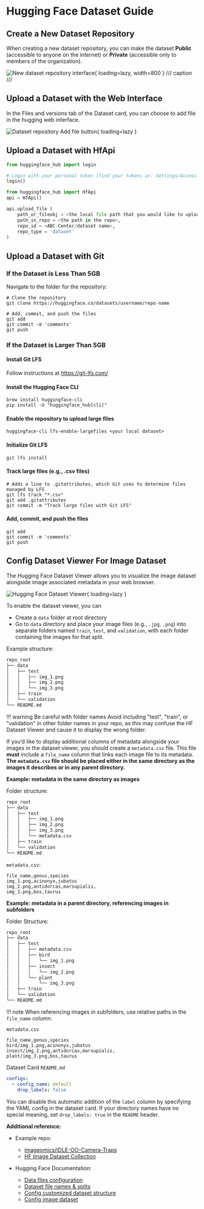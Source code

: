 # Hugging Face Dataset Guide

## Create a New Dataset Repository
When creating a new dataset repository, you can make the dataset **Public** (accessible to anyone on the internet) or **Private** (accessible only to members of the organization).

![New dataset repository interface](images/HF-dataset-upload/346972860-ed0feb0e-529b-4021-b44f-41ac96680bc3.png){ loading=lazy, width=800 }
/// caption
///

## Upload a Dataset with the Web Interface
In the Files and versions tab of the Dataset card, you can choose to add file in the hugging web interface.

![Dataset repository Add file button](images/HF-dataset-upload/346190430-9e6cef9b-18ef-4d4a-84c5-1a3f75ac9336.png){ loading=lazy }

## Upload a Dataset with HfApi
``` py linenums="1"
from huggingface_hub import login

# Login with your personal token (find your tokens at: Settings/Access Tokens)
login()

from huggingface_hub import HfApi
api = HfApi()

api.upload_file (
    path_or_fileobj = <the local file path that you would like to upload>,
    path_in_repo = <the path in the repo>,
    repo_id = <ABC-Center/dataset name>,
    repo_type = 'dataset'
)
```

## Upload a Dataset with Git
### If the Dataset is Less Than 5GB
Navigate to the folder for the repository:
```
# Clone the repository
git clone https://huggingface.co/datasets/username/repo-name

# Add, commit, and push the files
git add
git commit -m 'comments'
git push

```
### If the Dataset is Larger Than 5GB
#### Install Git LFS
Follow instructions at https://git-lfs.com/

#### Install the Hugging Face CLI
```
brew install huggingface-cli
pip install -U "huggingface_hub[cli]"
```

#### Enable the repository to upload large files
```
huggingface-cli lfs-enable-largefiles <your local dataset>
```

#### Initialize Git LFS
```
git lfs install
```

#### Track large files (e.g., .csv files)
```
# Adds a line to .gitattributes, which Git uses to determine files managed by LFS
git lfs track "*.csv"  
git add .gitattributes
git commit -m "Track large files with Git LFS"
```

#### Add, commit, and push the files
```
git add 
git commit -m 'comments'
git push
```
## Config Dataset Viewer For Image Dataset

The Hugging Face Dataset Viewer allows you to visualize the image dataset alongside image associated metadata in your web browser. 

![Hugging Face Dataset Viewer](images/HF-dataset-upload/hf_dataset_viewer.png){ loading=lazy }

To enable the dataset viewer, you can
- Create a `data` folder at root directory  
- Go to `data` directory and place your image files (e.g., `.jpg`, `.png`) into separate folders named `train`, `test`, and `validation`, with each folder containing the images for that split.

Example structure:
``` bash
repo_root
├── data
│   ├── test
│   │   ├── img_1.png
│   │   ├── img_2.png
│   │   └── img_3.png
│   ├── train
│   └── validation
└── README.md
```

!!! warning Be careful with folder names
    Avoid including "test", "train", or "validation" in other folder names in your repo, as this may confuse the HF Dataset Viewer and cause it to display the wrong folder.

If you’d like to display additional columns of metadata alongside your images in the dataset viewer, you should create a `metadata.csv` file. This file **must** include a `file_name` column that links each image file to its metadata. **The `metadata.csv` file should be placed either in the same directory as the images it describes or in any parent directory.**

**Example: metadata in the same directory as images**

Folder structure:
``` bash
repo_root
├── data
│   ├── test
│   │   ├── img_1.png
│   │   ├── img_2.png
│   │   ├── img_3.png
│   │   └── metadata.csv
│   ├── train
│   └── validation
└── README.md
```
`metadata.csv`:
``` 
file_name,genus,species
img_1.png,acinonyx,jubatus
img_2.png,antidorcas,marsupialis,
img_3.png,bos,taurus
```


**Example: metadata in a parent directory, referencing images in subfolders**

Folder Structure:
``` bash
repo_root
├── data
│   ├── test
│   │   ├── metadata.csv
│   │   ├── bird
│   │   │   └── img_1.png
│   │   ├── insect
│   │   │   └── img_2.png
│   │   └── plant
│   │       └── img_3.png
│   ├── train
│   └── validation
└── README.md
```

!!! note
    When referencing images in subfolders, use relative paths in the `file_name` column.

`metadata.csv`
``` 
file_name,genus,species
bird/img_1.png,acinonyx,jubatus
insect/img_2.png,antidorcas,marsupialis,
plant/img_3.png,bos,taurus
```

Dataset Card `README.md`
``` YAML
configs:
  - config_name: default  
    drop_labels: false
```
You can disable this automatic addition of the `label` column by specifying the YAML config in the dataset card. If your directory names have no special meaning, set `drop_labels: true` in the `README` header.

**Additional reference:**

- Example repo: 
    - [imageomics/IDLE-OO-Camera-Traps](https://huggingface.co/datasets/imageomics/IDLE-OO-Camera-Traps)
    - [HF Image Dataset Collection](https://huggingface.co/collections/datasets-examples/image-dataset-6568e7cf28639db76eb92d65)

- Hugging Face Documentation:
    - [Data files configuration](https://huggingface.co/docs/hub/datasets-data-files-configuration)
    - [Dataset file names & splits](https://huggingface.co/docs/hub/datasets-file-names-and-splits)
    - [Config customized dataset structure](https://huggingface.co/docs/hub/datasets-manual-configuration)
    - [Config image dataset](https://huggingface.co/docs/hub/datasets-image)

